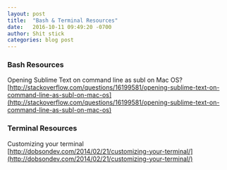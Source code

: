 ```yaml
---
layout: post
title:  "Bash & Terminal Resources"
date:   2016-10-11 09:49:20 -0700
author: Shit stick
categories: blog post
---
```


### Bash Resources

Opening Sublime Text on command line as subl on Mac OS?  
[http://stackoverflow.com/questions/16199581/opening-sublime-text-on-command-line-as-subl-on-mac-os](http://stackoverflow.com/questions/16199581/opening-sublime-text-on-command-line-as-subl-on-mac-os)  

### Terminal Resources

Customizing your terminal  
[http://dobsondev.com/2014/02/21/customizing-your-terminal/](http://dobsondev.com/2014/02/21/customizing-your-terminal/)  
